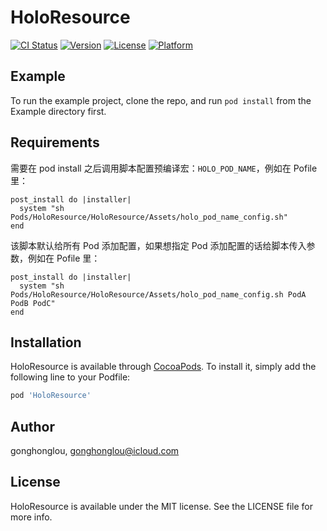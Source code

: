 # HoloResource

[![CI Status](https://img.shields.io/travis/gonghonglou/HoloResource.svg?style=flat)](https://travis-ci.org/gonghonglou/HoloResource)
[![Version](https://img.shields.io/cocoapods/v/HoloResource.svg?style=flat)](https://cocoapods.org/pods/HoloResource)
[![License](https://img.shields.io/cocoapods/l/HoloResource.svg?style=flat)](https://cocoapods.org/pods/HoloResource)
[![Platform](https://img.shields.io/cocoapods/p/HoloResource.svg?style=flat)](https://cocoapods.org/pods/HoloResource)

## Example

To run the example project, clone the repo, and run `pod install` from the Example directory first.

## Requirements

需要在 pod install 之后调用脚本配置预编译宏：`HOLO_POD_NAME`，例如在 Pofile 里：
```shell
post_install do |installer|
  system "sh Pods/HoloResource/HoloResource/Assets/holo_pod_name_config.sh"
end
```

该脚本默认给所有 Pod 添加配置，如果想指定 Pod 添加配置的话给脚本传入参数，例如在 Pofile 里：
```shell
post_install do |installer|
  system "sh Pods/HoloResource/HoloResource/Assets/holo_pod_name_config.sh PodA PodB PodC"
end
```

## Installation

HoloResource is available through [CocoaPods](https://cocoapods.org). To install
it, simply add the following line to your Podfile:

```ruby
pod 'HoloResource'
```

## Author

gonghonglou, gonghonglou@icloud.com

## License

HoloResource is available under the MIT license. See the LICENSE file for more info.

